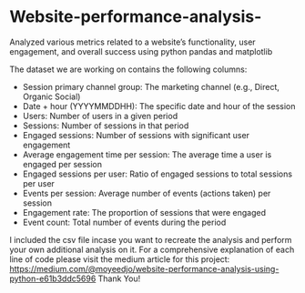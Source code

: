# Website-performance-analysis-
Analyzed various metrics related to a website’s functionality, user engagement, and overall success using python pandas and matplotlib

The dataset we are working on contains the following columns:
- Session primary channel group: The marketing channel (e.g., Direct, Organic Social)
- Date + hour (YYYYMMDDHH): The specific date and hour of the session
- Users: Number of users in a given period
- Sessions: Number of sessions in that period
- Engaged sessions: Number of sessions with significant user engagement
- Average engagement time per session: The average time a user is engaged per session
- Engaged sessions per user: Ratio of engaged sessions to total sessions per user
- Events per session: Average number of events (actions taken) per session
- Engagement rate: The proportion of sessions that were engaged
- Event count: Total number of events during the period

I included the csv file incase you want to recreate the analysis and perform your own additional analysis on it. For a comprehensive explanation of each line of code please visit the medium article for this project: https://medium.com/@moyeedjo/website-performance-analysis-using-python-e61b3ddc5696
Thank You!
